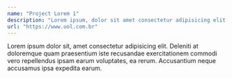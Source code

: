 ```yaml
---
name: "Project Lorem 1"
description: "Lorem ipsum, dolor sit amet consectetur adipisicing elit. Rerum, quidem iure! Facere fugiat nostrum unde consequuntur dignissimos saepe harum sapiente?"
url: "https://www.uol.com.br"
---
```


Lorem ipsum dolor sit, amet consectetur adipisicing elit. Deleniti at doloremque quam praesentium iste recusandae exercitationem commodi vero repellendus ipsam earum voluptates, ea rerum. Accusantium neque accusamus ipsa expedita earum.
